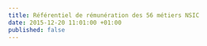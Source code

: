 ```yaml
---
title: Référentiel de rémunération des 56 métiers NSIC
date: 2015-12-20 11:01:00 +01:00
published: false
---
```


